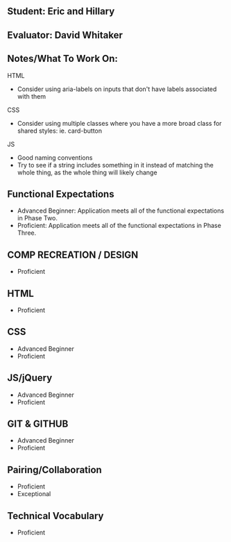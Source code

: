 ## Student: Eric and Hillary
## Evaluator: David Whitaker
## Notes/What To Work On:

HTML
* Consider using aria-labels on inputs that don't have labels associated with them

CSS
* Consider using multiple classes where you have a more broad class for shared styles: ie. card-button

JS
* Good naming conventions
* Try to see if a string includes something in it instead of matching the whole thing, as the whole thing will likely change

## Functional Expectations

* Advanced Beginner: Application meets all of the functional expectations in Phase Two.
* Proficient: Application meets all of the functional expectations in Phase Three.

## COMP RECREATION / DESIGN

* Proficient  

## HTML

* Proficient  

## CSS

* Advanced Beginner  
* Proficient  

## JS/jQuery

* Advanced Beginner  
* Proficient  


## GIT & GITHUB

* Advanced Beginner  
* Proficient  

## Pairing/Collaboration

* Proficient  
* Exceptional  

## Technical Vocabulary

* Proficient

